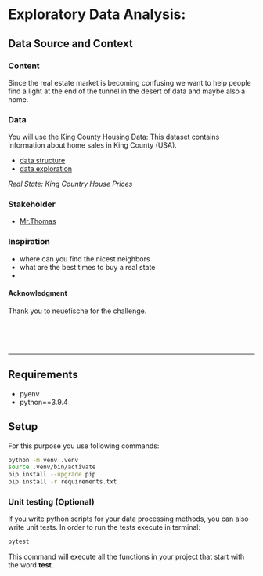 # Exploratory Data Analysis:
## Data Source and Context

### Content 

Since the real estate market is becoming confusing we want to help people find a light at the end of the tunnel in the desert of data and maybe also a home.
### Data
 You will use the King County Housing Data: This dataset contains information about home sales in King County (USA).
 
 * [data structure](column_names.md)
 * [data exploration](EDA_exploration.ipynb)



*Real State: King Country House Prices* 

### Stakeholder
* [Mr.Thomas](data/thomas_hansen.md)
### Inspiration
* where can you find the nicest neighbors
* what are the best times to buy a real state
* 

#### Acknowledgment 

Thank you to neuefische for the challenge. 










    
<br>
<br>
<br>    
    
________________
## Requirements

- pyenv
- python==3.9.4

## Setup

For this purpose you use following commands:

```bash
python -m venv .venv
source .venv/bin/activate
pip install --upgrade pip
pip install -r requirements.txt
```

### Unit testing (Optional)

If you write python scripts for your data processing methods, you can also write unit tests. In order to run the tests execute in terminal:

```bash
pytest
```

This command will execute all the functions in your project that start with the word **test**.
